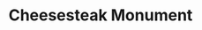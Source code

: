 ---
pid: fs296
title: Cheesesteak Monument
location_transcription: South Philly
coordinates: "[-75.162363062834, 39.93040592403]"
zipcode: '19038'
gen_neighborhood: 
neighborhood: Glenside
outside_phl: 'Glenside PA '
age: '13'
age_range: 13-19
instagram: 
image_file_name: fs_296.jpg
proposal_transcription: 
topic: Food
topic_summary: 0, 0
type: Other No Form
keywords_other: 
credit: Caitryn
image_labels: 
twitter: 
facebook: 
permalink: "/monuments/fs296/"
layout: item-page
---